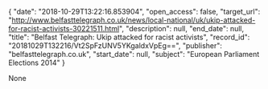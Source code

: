 {
  "date": "2018-10-29T13:22:16.853904", 
  "open_access": false, 
  "target_url": "http://www.belfasttelegraph.co.uk/news/local-national/uk/ukip-attacked-for-racist-activists-30221511.html", 
  "description": null, 
  "end_date": null, 
  "title": "Belfast Telegraph: Ukip attacked for racist activists", 
  "record_id": "20181029T132216/Vt2SpFzUNV5YKgaldxVpEg==", 
  "publisher": "belfasttelegraph.co.uk", 
  "start_date": null, 
  "subject": "European Parliament Elections 2014"
}

None